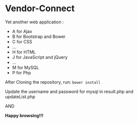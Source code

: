 # Vendor-Connect
Yet another web application :
<ul>
<li>A for Ajax</li>
<li>B for Bootstrap and Bower</li>
<li>C for CSS</li>
<li>...</li>
<li>H for HTML</li>
<li>J for JavaScript and jQuery</li>
<li>...</li>
<li>M for MySQL</li>
<li>P for Php</li>
</ul>

<p>After Cloning the repository, run: <code>bower install</code></p>

<p>Update the username and password for mysql in result.php and updateList.php</p>
<p>AND</p>
<b>Happy browsing!!!</p>
